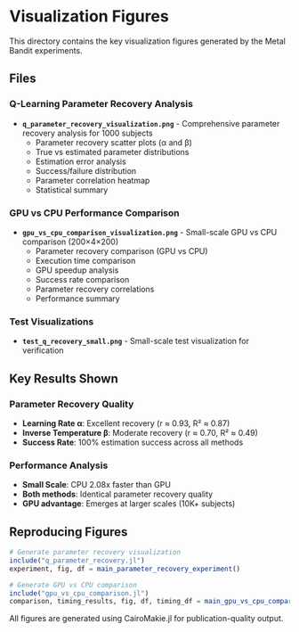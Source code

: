 # Visualization Figures

This directory contains the key visualization figures generated by the Metal Bandit experiments.

## Files

### Q-Learning Parameter Recovery Analysis
- **`q_parameter_recovery_visualization.png`** - Comprehensive parameter recovery analysis for 1000 subjects
  - Parameter recovery scatter plots (α and β)
  - True vs estimated parameter distributions
  - Estimation error analysis
  - Success/failure distribution
  - Parameter correlation heatmap
  - Statistical summary

### GPU vs CPU Performance Comparison
- **`gpu_vs_cpu_comparison_visualization.png`** - Small-scale GPU vs CPU comparison (200×4×200)
  - Parameter recovery comparison (GPU vs CPU)
  - Execution time comparison
  - GPU speedup analysis
  - Success rate comparison
  - Parameter recovery correlations
  - Performance summary

### Test Visualizations
- **`test_q_recovery_small.png`** - Small-scale test visualization for verification

## Key Results Shown

### Parameter Recovery Quality
- **Learning Rate α**: Excellent recovery (r ≈ 0.93, R² ≈ 0.87)
- **Inverse Temperature β**: Moderate recovery (r ≈ 0.70, R² ≈ 0.49)
- **Success Rate**: 100% estimation success across all methods

### Performance Analysis
- **Small Scale**: CPU 2.08x faster than GPU
- **Both methods**: Identical parameter recovery quality
- **GPU advantage**: Emerges at larger scales (10K+ subjects)

## Reproducing Figures

```julia
# Generate parameter recovery visualization
include("q_parameter_recovery.jl")
experiment, fig, df = main_parameter_recovery_experiment()

# Generate GPU vs CPU comparison
include("gpu_vs_cpu_comparison.jl") 
comparison, timing_results, fig, df, timing_df = main_gpu_vs_cpu_comparison_experiment()
```

All figures are generated using CairoMakie.jl for publication-quality output.